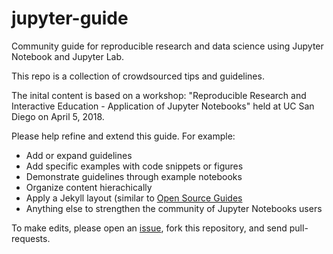 # jupyter-guide
Community guide for reproducible research and data science using Jupyter Notebook and Jupyter Lab.

This repo is a collection of crowdsourced tips and guidelines.

The inital content is based on a workshop: "Reproducible Research and Interactive Education - Application of Jupyter Notebooks" held at UC San Diego on April 5, 2018.

Please help refine and extend this guide. For example:

* Add or expand guidelines
* Add specific examples with code snippets or figures
* Demonstrate guidelines through example notebooks
* Organize content hierachically 
* Apply a Jekyll layout (similar to [Open Source Guides](https://github.com/github/opensource.guide)
* Anything else to strengthen the community of Jupyter Notebooks users 

To make edits, please open an [issue](https://github.com/sbl-sdsc/jupyter-guide/issues), fork this repository, and send pull-requests.


